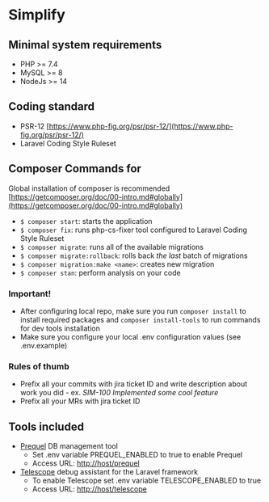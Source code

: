 # Simplify


## Minimal system requirements

- PHP >= 7.4
- MySQL >= 8
- NodeJs >= 14

## Coding standard

- PSR-12 [https://www.php-fig.org/psr/psr-12/](https://www.php-fig.org/psr/psr-12/)
- Laravel Coding Style Ruleset

## Composer Commands for 

Global installation of composer is recommended [https://getcomposer.org/doc/00-intro.md#globally](https://getcomposer.org/doc/00-intro.md#globally)

- `$ composer start`: starts the application
- `$ composer fix`: runs php-cs-fixer tool configured to Laravel Coding Style Ruleset
- `$ composer migrate`: runs all of the available migrations
- `$ composer migrate:rollback`: rolls back *the last* batch of migrations
- `$ composer migration:make <name>`: creates new migration
- `$ composer stan`: perform analysis on your code

### Important!  

- After configuring local repo, make sure you run `composer install` to install required packages and `composer install-tools` to run commands for dev tools installation
- Make sure you configure your local .env configuration values (see .env.example)

### Rules of thumb

- Prefix all your commits with jira ticket ID and write description about work you did - ex. *SIM-100 Implemented some cool feature* 
- Prefix all your MRs with jira ticket ID

## Tools included

- [Prequel](https://github.com/Protoqol/Prequel/) DB management tool 
    - Set .env variable PREQUEL_ENABLED to true to enable Prequel
    - Access URL: [http://host/prequel](http://host/prequel)
- [Telescope](https://github.com/laravel/telescope) debug assistant for the Laravel framework  
    - To enable Telescope set .env variable TELESCOPE_ENABLED to true
    - Access URL: [http://host/telescope](http://host/telescope)



